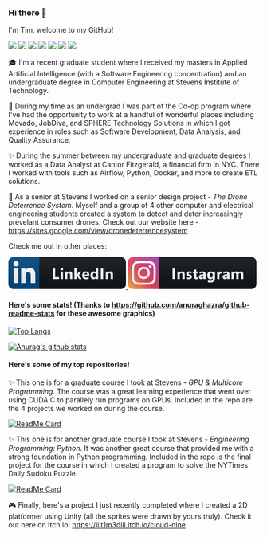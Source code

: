 ### Hi there 👋
I'm Tim, welcome to my GitHub!

<!-- icons with padding -->
![](https://img.shields.io/badge/OS-Linux-informational?style=flat&logo=Linux&logoColor=white&color=2bbc8a)
![](https://img.shields.io/badge/OS-Windows10-informational?style=flat&logo=Windows&logoColor=white&color=2bbc8a)
![](https://img.shields.io/badge/Code-Python3-informational?style=flat&logo=Python&logoColor=white&color=2bbc8a)
![](https://img.shields.io/badge/Code-C++11-informational?style=flat&logo=C++11&logoColor=white&color=2bbc8a)
![](https://img.shields.io/badge/Tools-Docker-informational?style=flat&logo=Docker&logoColor=white&color=2bbc8a)
![](https://img.shields.io/badge/Platform-TensorFlow-informational?style=flat&logo=TensorFlow&logoColor=white&color=2bbc8a)
![](https://img.shields.io/badge/Shell-Bash-informational?style=flat&logo=gnu-bash&logoColor=white&color=2bbc8a)

🎓 I'm a recent graduate student where I received my masters in Applied Artificial Intelligence (with a Software Engineering concentration) and an undergraduate degree in Computer Engineering at Stevens Institute of Technology. 

🔭 During my time as an undergrad I was part of the Co-op program where I've had the opportunity to work at a handful of wonderful places including Movado, JobDiva, and SPHERE Technology Solutions in which I got experience in roles such as Software Development, Data Analysis, and Quality Assurance.

✨ During the summer between my undergraduate and graduate degrees I worked as a Data Analyst at Cantor Fitzgerald, a financial firm in NYC. There I worked with tools such as Airflow, Python, Docker, and more to create ETL solutions.

📡 As a senior at Stevens I worked on a senior design project - *The Drone Deterrence System*. Myself and a group of 4 other computer and electrical engineering students created a system to detect and deter increasingly prevelant consumer drones. Check out our website here - https://sites.google.com/view/dronedeterrencesystem

Check me out in other places:
<p align="left">
  <a href="https://www.linkedin.com/in/timdemetriades">
        <img src="https://raw.githubusercontent.com/MikeCodesDotNET/ColoredBadges/master/svg/social/linkedin.svg" alt="LinkedIn Badge">
  </a>
  <a href="https://www.instagram.com/tim_demetriades/">
        <img src="https://raw.githubusercontent.com/MikeCodesDotNET/ColoredBadges/master/svg/social/instagram.svg" alt="Instagram Badge">
  </a>
</p>

#### Here's some stats! (Thanks to https://github.com/anuraghazra/github-readme-stats for these awesome graphics)

[![Top Langs](https://github-readme-stats.vercel.app/api/top-langs/?username=TimDemetriades&theme=tokyonight&langs_count=8&layout=compact)](https://github.com/anuraghazra/github-readme-stats)

[![Anurag's github stats](https://github-readme-stats.vercel.app/api?username=TimDemetriades&hide=prs,issues,contribs&show_icons=true&theme=tokyonight)](https://github.com/anuraghazra/github-readme-stats)

#### Here's some of my top repositories!

✨ This one is for a graduate course I took at Stevens - *GPU & Multicore Programming*. The course was a great learning experience that went over using CUDA C to parallely run programs on GPUs. Included in the repo are the 4 projects we worked on during the course.

[![ReadMe Card](https://github-readme-stats.vercel.app/api/pin/?username=TimDemetriades&repo=CUDA-Programming&theme=tokyonight)](https://github.com/anuraghazra/github-readme-stats)

✨ This one is for another graduate course I took at Stevens - *Engineering Programming: Python*. It was another great course that provided me with a strong foundation in Python programming. Included in the repo is the final project for the course in which I created a program to solve the NYTimes Daily Sudoku Puzzle.

[![ReadMe Card](https://github-readme-stats.vercel.app/api/pin/?username=TimDemetriades&repo=PythonSudokuSolver&theme=tokyonight)](https://github.com/anuraghazra/github-readme-stats)

🎮 Finally, here's a project I just recently completed where I created a 2D platformer using Unity (all the sprites were drawn by yours truly). Check it out here on Itch.io: https://iiit1m3diii.itch.io/cloud-nine

<!--
**TimDemetriades/TimDemetriades** is a ✨ _special_ ✨ repository because its `README.md` (this file) appears on your GitHub profile.

Here are some ideas to get you started:

- 🔭 I’m currently working on ...
- 🌱 I’m currently learning ...
- 👯 I’m looking to collaborate on ...
- 🤔 I’m looking for help with ...
- 💬 Ask me about ...
- 📫 How to reach me: ...
- 😄 Pronouns: ...
- ⚡ Fun fact: ...
-->
